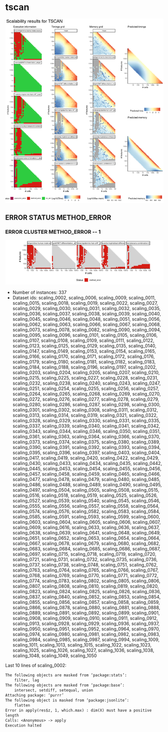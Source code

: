 # tscan
![Overview](tscan.png)

## ERROR STATUS METHOD_ERROR

### ERROR CLUSTER METHOD_ERROR -- 1
![Cluster plot](error_class_plots/tscan_method_error_1.png)

 * Number of instances: 337
 * Dataset ids: scaling_0002, scaling_0006, scaling_0009, scaling_0011, scaling_0015, scaling_0018, scaling_0019, scaling_0022, scaling_0027, scaling_0029, scaling_0030, scaling_0031, scaling_0032, scaling_0035, scaling_0036, scaling_0037, scaling_0038, scaling_0039, scaling_0040, scaling_0045, scaling_0046, scaling_0048, scaling_0051, scaling_0056, scaling_0062, scaling_0063, scaling_0066, scaling_0067, scaling_0068, scaling_0073, scaling_0078, scaling_0082, scaling_0090, scaling_0094, scaling_0095, scaling_0096, scaling_0101, scaling_0105, scaling_0106, scaling_0107, scaling_0108, scaling_0109, scaling_0111, scaling_0122, scaling_0123, scaling_0125, scaling_0129, scaling_0135, scaling_0140, scaling_0147, scaling_0149, scaling_0153, scaling_0154, scaling_0165, scaling_0166, scaling_0170, scaling_0171, scaling_0172, scaling_0176, scaling_0179, scaling_0180, scaling_0181, scaling_0182, scaling_0183, scaling_0184, scaling_0188, scaling_0196, scaling_0197, scaling_0202, scaling_0203, scaling_0204, scaling_0205, scaling_0207, scaling_0210, scaling_0215, scaling_0225, scaling_0227, scaling_0228, scaling_0231, scaling_0232, scaling_0238, scaling_0240, scaling_0243, scaling_0247, scaling_0251, scaling_0254, scaling_0255, scaling_0256, scaling_0257, scaling_0264, scaling_0265, scaling_0268, scaling_0269, scaling_0270, scaling_0272, scaling_0276, scaling_0277, scaling_0278, scaling_0279, scaling_0280, scaling_0286, scaling_0287, scaling_0298, scaling_0300, scaling_0301, scaling_0302, scaling_0308, scaling_0311, scaling_0312, scaling_0313, scaling_0314, scaling_0319, scaling_0321, scaling_0322, scaling_0328, scaling_0329, scaling_0330, scaling_0331, scaling_0335, scaling_0337, scaling_0339, scaling_0340, scaling_0341, scaling_0342, scaling_0343, scaling_0344, scaling_0346, scaling_0350, scaling_0351, scaling_0361, scaling_0363, scaling_0364, scaling_0366, scaling_0370, scaling_0373, scaling_0374, scaling_0375, scaling_0380, scaling_0389, scaling_0390, scaling_0391, scaling_0392, scaling_0393, scaling_0394, scaling_0395, scaling_0396, scaling_0397, scaling_0403, scaling_0404, scaling_0417, scaling_0419, scaling_0420, scaling_0422, scaling_0429, scaling_0430, scaling_0433, scaling_0434, scaling_0435, scaling_0442, scaling_0445, scaling_0453, scaling_0454, scaling_0455, scaling_0456, scaling_0457, scaling_0458, scaling_0459, scaling_0465, scaling_0466, scaling_0477, scaling_0478, scaling_0479, scaling_0480, scaling_0485, scaling_0486, scaling_0488, scaling_0489, scaling_0490, scaling_0495, scaling_0497, scaling_0504, scaling_0505, scaling_0508, scaling_0515, scaling_0516, scaling_0518, scaling_0519, scaling_0525, scaling_0526, scaling_0527, scaling_0539, scaling_0540, scaling_0545, scaling_0546, scaling_0555, scaling_0556, scaling_0557, scaling_0558, scaling_0564, scaling_0574, scaling_0576, scaling_0582, scaling_0583, scaling_0584, scaling_0585, scaling_0591, scaling_0593, scaling_0599, scaling_0600, scaling_0603, scaling_0604, scaling_0605, scaling_0606, scaling_0607, scaling_0609, scaling_0616, scaling_0633, scaling_0636, scaling_0637, scaling_0638, scaling_0639, scaling_0641, scaling_0648, scaling_0649, scaling_0651, scaling_0652, scaling_0653, scaling_0654, scaling_0664, scaling_0667, scaling_0678, scaling_0679, scaling_0680, scaling_0682, scaling_0683, scaling_0684, scaling_0685, scaling_0686, scaling_0687, scaling_0697, scaling_0715, scaling_0718, scaling_0719, scaling_0720, scaling_0721, scaling_0731, scaling_0732, scaling_0735, scaling_0736, scaling_0737, scaling_0738, scaling_0748, scaling_0751, scaling_0762, scaling_0763, scaling_0764, scaling_0765, scaling_0766, scaling_0767, scaling_0768, scaling_0769, scaling_0770, scaling_0771, scaling_0772, scaling_0774, scaling_0783, scaling_0802, scaling_0805, scaling_0806, scaling_0807, scaling_0808, scaling_0810, scaling_0819, scaling_0820, scaling_0823, scaling_0824, scaling_0825, scaling_0826, scaling_0836, scaling_0837, scaling_0840, scaling_0852, scaling_0853, scaling_0854, scaling_0855, scaling_0856, scaling_0857, scaling_0858, scaling_0859, scaling_0866, scaling_0878, scaling_0880, scaling_0881, scaling_0888, scaling_0889, scaling_0891, scaling_0892, scaling_0899, scaling_0901, scaling_0908, scaling_0909, scaling_0910, scaling_0911, scaling_0912, scaling_0913, scaling_0928, scaling_0929, scaling_0936, scaling_0937, scaling_0950, scaling_0951, scaling_0952, scaling_0964, scaling_0970, scaling_0974, scaling_0980, scaling_0981, scaling_0982, scaling_0983, scaling_0984, scaling_0985, scaling_0987, scaling_0994, scaling_1009, scaling_1011, scaling_1013, scaling_1015, scaling_1022, scaling_1023, scaling_1025, scaling_1026, scaling_1027, scaling_1036, scaling_1038, scaling_1048, scaling_1049, scaling_1050

Last 10 lines of scaling_0002:
```
The following objects are masked from ‘package:stats’:
    filter, lag
The following objects are masked from ‘package:base’:
    intersect, setdiff, setequal, union
Attaching package: ‘purrr’
The following object is masked from ‘package:jsonlite’:
    flatten
Error in apply(res$z, 1, which.max) : dim(X) must have a positive length
Calls: <Anonymous> -> apply
Execution halted
```


